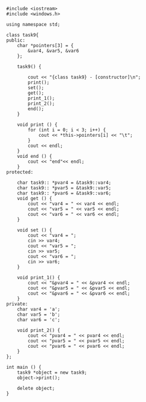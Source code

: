 ﻿```
#include <iostream>
#include <windows.h>

using namespace std;

class task9{
public:
	char *pointers[3] = {
		&var4, &var5, &var6
	};
	
	task9() {

		cout << "{class task9} - [constructor]\n";
		print();
		set();
		get();
		print_1();
		print_2();
		end();
	}
	
	void print () {
		for (int i = 0; i < 3; i++) {
			cout << *this->pointers[i] << "\t";
		}
		cout << endl;
	}
	void end () {
		cout << "end"<< endl;
	}
protected:
	
	char task9:: *pvar4 = &task9::var4;
	char task9:: *pvar5 = &task9::var5;
	char task9:: *pvar6 = &task9::var6;
	void get () {
		cout << "var4 = " << var4 << endl;
		cout << "var5 = " << var5 << endl;
		cout << "var6 = " << var6 << endl;
	}
	
	void set () {
		cout << "var4 = ";
		cin >> var4;
		cout << "var5 = ";
		cin >> var5;
		cout << "var6 = ";
		cin >> var6;
	}
	
	void print_1() {
		cout << "&pvar4 = " << &pvar4 << endl;
		cout << "&pvar5 = " << &pvar5 << endl;
		cout << "&pvar6 = " << &pvar6 << endl;
	}
private:
	char var4 = 'a';
	char var5 = 'b';
	char var6 = 'c';
	
	void print_2() {
		cout << "pvar4 = " << pvar4 << endl;
		cout << "pvar5 = " << pvar5 << endl;
		cout << "pvar6 = " << pvar6 << endl;
	} 
};

int main () {
	task9 *object = new task9;
	object->print();
	
	delete object;
}

```
